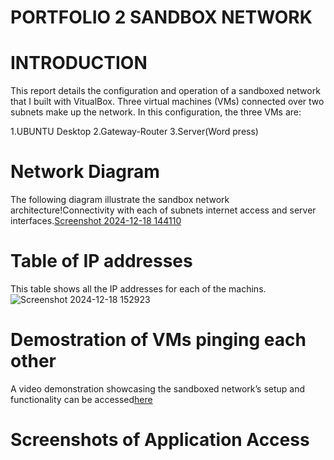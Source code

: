 # PORTFOLIO 2 SANDBOX NETWORK

# INTRODUCTION
This report details the configuration and operation of a sandboxed network that I built with VitualBox. Three virtual machines (VMs) connected over two subnets make up the network. In this configuration, the three VMs are:

1.UBUNTU Desktop
2.Gateway-Router
3.Server(Word press)

# Network Diagram

The following diagram illustrate the sandbox network architecture!Connectivity with each of subnets internet access and server interfaces.[Screenshot 2024-12-18 144110](https://github.com/user-attachments/assets/ae71b7f7-8ce8-4214-83f1-7a0df4771e51)

# Table of IP addresses
This table shows all the IP addresses for each of the machins.
![Screenshot 2024-12-18 152923](https://github.com/user-attachments/assets/de59ddd7-06f4-4117-be61-601af2c6c263)



# Demostration of VMs pinging each other

A video demonstration showcasing the sandboxed network’s setup and functionality can be accessed[here](https://www.dropbox.com/scl/fi/w2c6vbvw95vp8pmqwg0ca/Portofolio-2.mp4?rlkey=jh8jqexixysirar9o1mk5k5du&st=seuoq1bf&dl=0)


# Screenshots of Application Access

